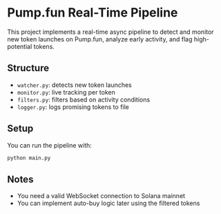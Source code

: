 # Pump.fun Real-Time Pipeline

This project implements a real-time async pipeline to detect and monitor
new token launches on Pump.fun, analyze early activity, and flag high-potential tokens.

## Structure

- `watcher.py`: detects new token launches
- `monitor.py`: live tracking per token
- `filters.py`: filters based on activity conditions
- `logger.py`: logs promising tokens to file

## Setup

You can run the pipeline with:

```bash
python main.py
```

## Notes

- You need a valid WebSocket connection to Solana mainnet
- You can implement auto-buy logic later using the filtered tokens
